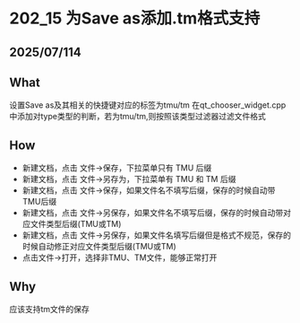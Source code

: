 # 202_15 为Save as添加.tm格式支持

## 2025/07/114

## What
设置Save as及其相关的快捷键对应的标签为tmu/tm
在qt_chooser_widget.cpp中添加对type类型的判断，若为tmu/tm,则按照该类型过滤器过滤文件格式


## How
- 新建文档，点击 文件->保存，下拉菜单只有 TMU 后缀
- 新建文档，点击 文件->另存为，下拉菜单有 TMU 和 TM 后缀
- 新建文档，点击 文件->保存，如果文件名不填写后缀，保存的时候自动带TMU后缀
- 新建文档，点击 文件->另保存，如果文件名不填写后缀，保存的时候自动带对应文件类型后缀(TMU或TM)
- 新建文档，点击 文件->另保存，如果文件名填写后缀但是格式不规范，保存的时候自动修正对应文件类型后缀(TMU或TM)
- 点击文件->打开，选择非TMU、TM文件，能够正常打开

## Why
应该支持tm文件的保存

